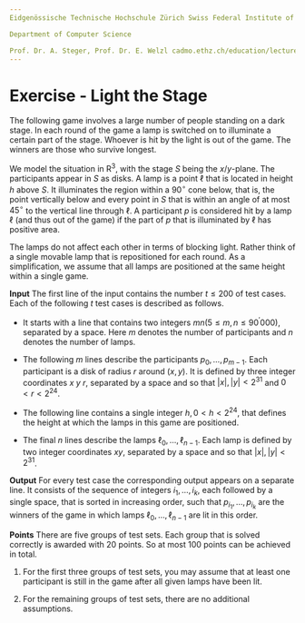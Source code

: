 ```yaml
---
Eidgenössische Technische Hochschule Zürich Swiss Federal Institute of Technology Zurich Algorithms Lab HS22

Department of Computer Science

Prof. Dr. A. Steger, Prof. Dr. E. Welzl cadmo.ethz.ch/education/lectures/HS22/algolab
---
```


# Exercise - Light the Stage

The following game involves a large number of people standing on a dark stage. In each round of the game a lamp is switched on to illuminate a certain part of the stage. Whoever is hit by the light is out of the game. The winners are those who survive longest.

We model the situation in $\mathrm{R}^{3}$, with the stage $S$ being the $x / y$-plane. The participants appear in $S$ as disks. A lamp is a point $\ell$ that is located in height $h$ above $S$. It illuminates the region within a $90^{\circ}$ cone below, that is, the point vertically below and every point in $S$ that is within an angle of at most $45^{\circ}$ to the vertical line through $\ell$. A participant $p$ is considered hit by a lamp $\ell$ (and thus out of the game) if the part of $p$ that is illuminated by $\ell$ has positive area.

The lamps do not affect each other in terms of blocking light. Rather think of a single movable lamp that is repositioned for each round. As a simplification, we assume that all lamps are positioned at the same height within a single game.

**Input** The first line of the input contains the number $t \leqslant 200$ of test cases. Each of the following $t$ test cases is described as follows.

- It starts with a line that contains two integers $m n\left(5 \leqslant m, n \leqslant 90^{\prime} 000\right)$, separated by a space. Here $m$ denotes the number of participants and $n$ denotes the number of lamps.

- The following $m$ lines describe the participants $p_{0}, \ldots, p_{m-1}$. Each participant is a disk of radius $r$ around $(x, y)$. It is defined by three integer coordinates $x\ y\ r$, separated by a space and so that $|x|,|y|<2^{31}$ and $0<r<2^{24}$.

- The following line contains a single integer $h, 0<h<2^{24}$, that defines the height at which the lamps in this game are positioned.

- The final $n$ lines describe the lamps $\ell_{0}, \ldots, \ell_{n-1}$. Each lamp is defined by two integer coordinates $x y$, separated by a space and so that $|x|,|y|<2^{31}$.

**Output** For every test case the corresponding output appears on a separate line. It consists of the sequence of integers $i_{1}, \ldots, i_{k}$, each followed by a single space, that is sorted in increasing order, such that $p_{i_{1}}, \ldots, p_{i_{k}}$ are the winners of the game in which lamps $\ell_{0}, \ldots, \ell_{n-1}$ are lit in this order.

**Points** There are five groups of test sets. Each group that is solved correctly is awarded with 20 points. So at most 100 points can be achieved in total.

1. For the first three groups of test sets, you may assume that at least one participant is still in the game after all given lamps have been lit.

2. For the remaining groups of test sets, there are no additional assumptions.

